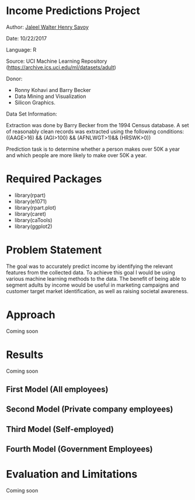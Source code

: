 # Income Predictions Project
Author:   [Jaleel Walter Henry Savoy](mailto:jaleelwsavoy@outlook.com)

Date:     10/22/2017

Language: R

Source: UCI Machine Learning Repository (https://archive.ics.uci.edu/ml/datasets/adult)

Donor: 

- Ronny Kohavi and Barry Becker 
- Data Mining and Visualization 
- Silicon Graphics. 


Data Set Information:

Extraction was done by Barry Becker from the 1994 Census database. A set of reasonably clean records was extracted using the following conditions: ((AAGE>16) && (AGI>100) && (AFNLWGT>1)&& (HRSWK>0)) 

Prediction task is to determine whether a person makes over 50K a year and which people are more likely to make over 50K a year.

# Required Packages
* library(rpart)
* library(e1071)
* library(rpart.plot)
* library(caret)
* library(caTools)
* library(ggplot2)

# Problem Statement
The goal was to accurately predict income by identifying the relevant features from the collected data. To achieve this goal I would be using various machine learning methods to the data. The benefit of being able to segment adults by income would be useful in marketing campaigns and customer target market identification, as well as raising societal awareness.

# Approach
Coming soon

# Results
Coming soon
## First Model (All employees)
## Second Model (Private company employees)
## Third Model (Self-employed)
## Fourth Model (Government Employees)

# Evaluation and Limitations
Coming soon
